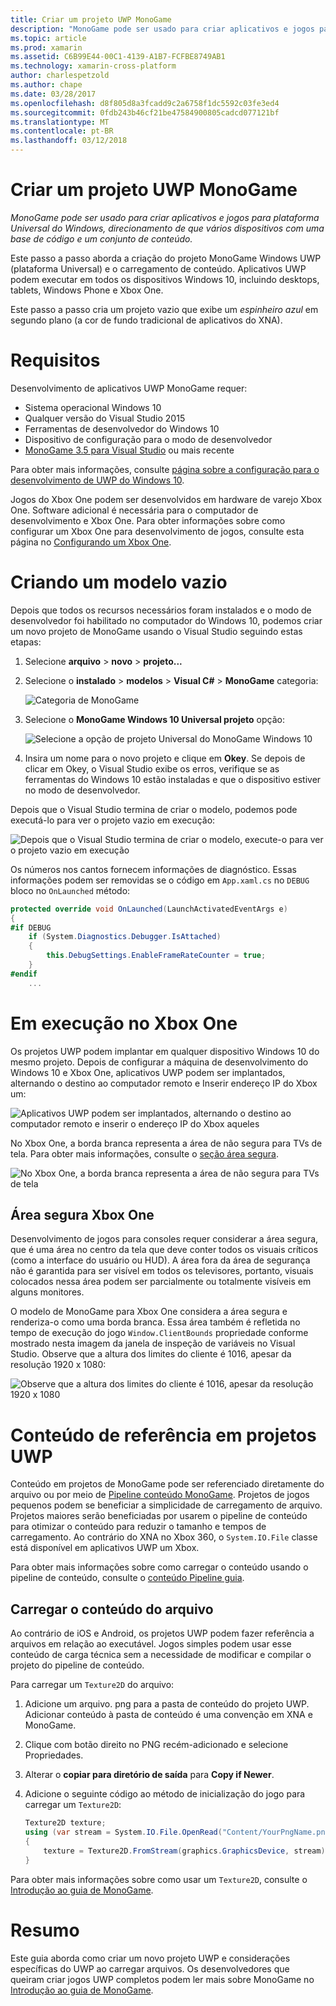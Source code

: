 ```yaml
---
title: Criar um projeto UWP MonoGame
description: "MonoGame pode ser usado para criar aplicativos e jogos para plataforma Universal do Windows, direcionamento de que vários dispositivos com uma base de código e um conjunto de conteúdo."
ms.topic: article
ms.prod: xamarin
ms.assetid: C6B99E44-00C1-4139-A1B7-FCFBE8749AB1
ms.technology: xamarin-cross-platform
author: charlespetzold
ms.author: chape
ms.date: 03/28/2017
ms.openlocfilehash: d8f805d8a3fcadd9c2a6758f1dc5592c03fe3ed4
ms.sourcegitcommit: 0fdb243b46cf21be47584900805cadcd077121bf
ms.translationtype: MT
ms.contentlocale: pt-BR
ms.lasthandoff: 03/12/2018
---
```

# <a name="creating-a-monogame-uwp-project"></a>Criar um projeto UWP MonoGame

_MonoGame pode ser usado para criar aplicativos e jogos para plataforma Universal do Windows, direcionamento de que vários dispositivos com uma base de código e um conjunto de conteúdo._

Este passo a passo aborda a criação do projeto MonoGame Windows UWP (plataforma Universal) e o carregamento de conteúdo. Aplicativos UWP podem executar em todos os dispositivos Windows 10, incluindo desktops, tablets, Windows Phone e Xbox One.

Este passo a passo cria um projeto vazio que exibe um *espinheiro azul* em segundo plano (a cor de fundo tradicional de aplicativos do XNA).


# <a name="requirements"></a>Requisitos

Desenvolvimento de aplicativos UWP MonoGame requer:

 - Sistema operacional Windows 10
 - Qualquer versão do Visual Studio 2015
 - Ferramentas de desenvolvedor do Windows 10
 - Dispositivo de configuração para o modo de desenvolvedor
- [MonoGame 3.5 para Visual Studio](http://www.monogame.net/2016/03/17/monogame-3-5/) ou mais recente

Para obter mais informações, consulte [página sobre a configuração para o desenvolvimento de UWP do Windows 10](https://msdn.microsoft.com/en-us/windows/uwp/get-started/get-set-up).

Jogos do Xbox One podem ser desenvolvidos em hardware de varejo Xbox One. Software adicional é necessária para o computador de desenvolvimento e Xbox One. Para obter informações sobre como configurar um Xbox One para desenvolvimento de jogos, consulte esta página no [Configurando um Xbox One](https://msdn.microsoft.com/en-us/windows/uwp/xbox-apps/index).


# <a name="creating-an-empty-template"></a>Criando um modelo vazio

Depois que todos os recursos necessários foram instalados e o modo de desenvolvedor foi habilitado no computador do Windows 10, podemos criar um novo projeto de MonoGame usando o Visual Studio seguindo estas etapas:

1. Selecione **arquivo** > **novo** > **projeto...**
1. Selecione o **instalado** > **modelos** > **Visual C#** > **MonoGame** categoria: 

    ![](uwp-images/image1.png "Categoria de MonoGame")

1. Selecione o **MonoGame Windows 10 Universal projeto** opção: 

    ![](uwp-images/image2.png "Selecione a opção de projeto Universal do MonoGame Windows 10")

1. Insira um nome para o novo projeto e clique em **Okey**.
Se depois de clicar em Okey, o Visual Studio exibe os erros, verifique se as ferramentas do Windows 10 estão instaladas e que o dispositivo estiver no modo de desenvolvedor. 

Depois que o Visual Studio termina de criar o modelo, podemos pode executá-lo para ver o projeto vazio em execução:

![](uwp-images/image3.png "Depois que o Visual Studio termina de criar o modelo, execute-o para ver o projeto vazio em execução")

Os números nos cantos fornecem informações de diagnóstico. Essas informações podem ser removidas se o código em `App.xaml.cs` no `DEBUG` bloco no `OnLaunched` método:


```csharp
protected override void OnLaunched(LaunchActivatedEventArgs e)
{
#if DEBUG
    if (System.Diagnostics.Debugger.IsAttached)
    {
        this.DebugSettings.EnableFrameRateCounter = true;
    }
#endif
    ...
```

# <a name="running-on-xbox-one"></a>Em execução no Xbox One

Os projetos UWP podem implantar em qualquer dispositivo Windows 10 do mesmo projeto. Depois de configurar a máquina de desenvolvimento do Windows 10 e Xbox One, aplicativos UWP podem ser implantados, alternando o destino ao computador remoto e Inserir endereço IP do Xbox um:

![](uwp-images/remote.png "Aplicativos UWP podem ser implantados, alternando o destino ao computador remoto e inserir o endereço IP do Xbox aqueles")

No Xbox One, a borda branca representa a área de não segura para TVs de tela. Para obter mais informações, consulte o [seção área segura](#Safe_Area_on_Xbox_One).

![](uwp-images/safearea.png "No Xbox One, a borda branca representa a área de não segura para TVs de tela")

## <a name="safe-area-on-xbox-one"></a>Área segura Xbox One

Desenvolvimento de jogos para consoles requer considerar a área segura, que é uma área no centro da tela que deve conter todos os visuais críticos (como a interface do usuário ou HUD). A área fora da área de segurança não é garantida para ser visível em todos os televisores, portanto, visuais colocados nessa área podem ser parcialmente ou totalmente visíveis em alguns monitores.

O modelo de MonoGame para Xbox One considera a área segura e renderiza-o como uma borda branca. Essa área também é refletida no tempo de execução do jogo `Window.ClientBounds` propriedade conforme mostrado nesta imagem da janela de inspeção de variáveis no Visual Studio. Observe que a altura dos limites do cliente é 1016, apesar da resolução 1920 x 1080:

![](uwp-images/clientbounds.png "Observe que a altura dos limites do cliente é 1016, apesar da resolução 1920 x 1080")


# <a name="referencing-content-in-uwp-projects"></a>Conteúdo de referência em projetos UWP

Conteúdo em projetos de MonoGame pode ser referenciado diretamente do arquivo ou por meio de [Pipeline conteúdo MonoGame](~/graphics-games/cocossharp/content-pipeline/index.md). Projetos de jogos pequenos podem se beneficiar a simplicidade de carregamento de arquivo. Projetos maiores serão beneficiadas por usarem o pipeline de conteúdo para otimizar o conteúdo para reduzir o tamanho e tempos de carregamento. Ao contrário do XNA no Xbox 360, o `System.IO.File` classe está disponível em aplicativos UWP um Xbox.

Para obter mais informações sobre como carregar o conteúdo usando o pipeline de conteúdo, consulte o [conteúdo Pipeline guia](~/graphics-games/cocossharp/content-pipeline/index.md). 


## <a name="loading-content-from-file"></a>Carregar o conteúdo do arquivo

Ao contrário de iOS e Android, os projetos UWP podem fazer referência a arquivos em relação ao executável. Jogos simples podem usar esse conteúdo de carga técnica sem a necessidade de modificar e compilar o projeto do pipeline de conteúdo.

Para carregar um `Texture2D` do arquivo:

1. Adicione um arquivo. png para a pasta de conteúdo do projeto UWP. Adicionar conteúdo à pasta de conteúdo é uma convenção em XNA e MonoGame.
1. Clique com botão direito no PNG recém-adicionado e selecione Propriedades.
1. Alterar o **copiar para diretório de saída** para **Copy if Newer**.
1. Adicione o seguinte código ao método de inicialização do jogo para carregar um `Texture2D`:

    ```csharp
    Texture2D texture;
    using (var stream = System.IO.File.OpenRead("Content/YourPngName.png"))
    {
        texture = Texture2D.FromStream(graphics.GraphicsDevice, stream);
    }
    ```

Para obter mais informações sobre como usar um `Texture2D`, consulte o [Introdução ao guia de MonoGame](~/graphics-games/monogame/introduction/index.md).


# <a name="summary"></a>Resumo

Este guia aborda como criar um novo projeto UWP e considerações específicas do UWP ao carregar arquivos. Os desenvolvedores que queiram criar jogos UWP completos podem ler mais sobre MonoGame no [Introdução ao guia de MonoGame](~/graphics-games/monogame/introduction/index.md).